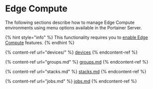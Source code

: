 # Edge Compute

The following sections describe how to manage Edge Compute environments using menu options available in the Portainer Server.

{% hint style="info" %}
This functionality requires you to [enable Edge Compute](../../admin/settings/edge.md) features.
{% endhint %}

{% content-ref url="devices/" %}
[devices](devices/)
{% endcontent-ref %}

{% content-ref url="groups.md" %}
[groups.md](groups.md)
{% endcontent-ref %}

{% content-ref url="stacks.md" %}
[stacks.md](stacks.md)
{% endcontent-ref %}

{% content-ref url="jobs.md" %}
[jobs.md](jobs.md)
{% endcontent-ref %}

